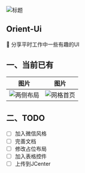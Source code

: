 ![标题](https://github.com/mCyp/Orient-Ui/blob/master/picture/cover.png)

## Orient-Ui

🍉  分享平时工作中一些有趣的UI

## 一、当前已有

|                             图片                             |                             图片                             |
| :----------------------------------------------------------: | :----------------------------------------------------------: |
| ![两侧布局](https://github.com/mCyp/Orient-Ui/blob/master/picture/两侧布局.png) | ![网格首页](https://github.com/mCyp/Orient-Ui/blob/master/picture/网格首页.png) |

## 二、TODO

- [ ] 加入微信风格
- [ ] 完善文档
- [ ] 修改占位布局
- [ ] 加入表格控件
- [ ] 上传到JCenter